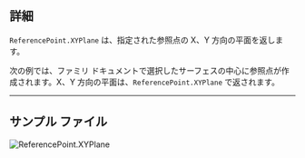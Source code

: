 ## 詳細
`ReferencePoint.XYPlane` は、指定された参照点の X、Y 方向の平面を返します。

次の例では、ファミリ ドキュメントで選択したサーフェスの中心に参照点が作成されます。X、Y 方向の平面は、`ReferencePoint.XYPlane` で返されます。


___
## サンプル ファイル

![ReferencePoint.XYPlane](./Revit.Elements.ReferencePoint.XYPlane_img.jpg)
